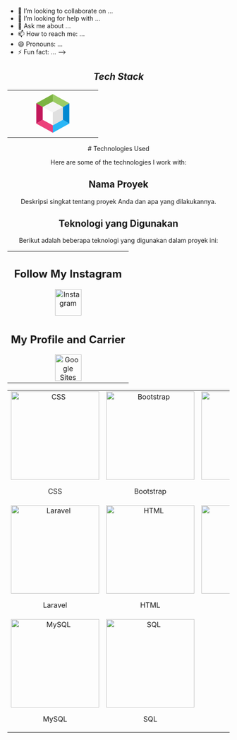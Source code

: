 - 👯 I’m looking to collaborate on ...
- 🤔 I’m looking for help with ...
- 💬 Ask me about ...
- 📫 How to reach me: ...
- 😄 Pronouns: ...
- ⚡ Fun fact: ...
-->






<section align="center">

<h2 align='center'><i>Tech Stack</i></h2>

<table width="100">
<tr>
    <td align='center' width="190">
<svg xmlns="http://www.w3.org/2000/svg" x="0px" y="0px" width="100" height="100" viewBox="0 0 48 48">
<polygon fill="#e0e0e0" points="24,36.992 24,22.9 35,17 35,31"></polygon><polygon fill="#fff" points="24,36.992 24,22.9 13,17 13,31"></polygon><polygon fill="#f5f5f5" points="13,17 24,11.008 35,17 24,22.9"></polygon><polygon fill="#29b6f6" points="24,45 24,36.992 35,31 42,35"></polygon><polygon fill="#0288d1" points="35,17 42,13 42,35 35,31"></polygon><polygon fill="#9ccc65" points="24,3 24,11.008 35,17 42,13"></polygon><polygon fill="#7cb342" points="6,13 13,17 24,11.008 24,3"></polygon><polygon fill="#c2185b" points="6,35 13,31 13,17 6,13"></polygon><polygon fill="#ec407a" points="24,45 24,36.992 13,31 6,35"></polygon>
</svg>    </td>
<table>
# Technologies Used

Here are some of the technologies I work with:
    <tr>
        <td align="center" colspan="6">
            <h2>Follow My Instagram</h2>
            <a href="https://www.instagram.com/ryunovii?igsh=NmtmNHhvaDNlcjNr" target="_blank">
                <img src="https://upload.wikimedia.org/wikipedia/commons/a/a5/Instagram_icon.png" alt="Instagram" width="60">
            </a>
        </td>
    </tr>
    <tr>
        <td align="center" colspan="6">
            <h2>My Profile and Carrier</h2>
            <a href="https://sites.google.com/view/portofolio-rizkiardi/" target="_blank">
                <img src="https://th.bing.com/th/id/OIP.hBZqDbW1lGlJy7uy06ro8wHaFj?w=866&h=650&rs=1&pid=ImgDetMain" alt="Google Sites" width="60">
            </a>
        </td>
    </tr>
# Nama Proyek

Deskripsi singkat tentang proyek Anda dan apa yang dilakukannya.

## Teknologi yang Digunakan

Berikut adalah beberapa teknologi yang digunakan dalam proyek ini:

<table>
  <tr>
    <td align="center" colspan="6">
      <img src="https://jpacanowski.github.io/img/css3.png" alt="CSS" width="200" height="200">
      <p>CSS</p>
    </td>
   <td align="center" colspan="6">
      <img src="https://upload.wikimedia.org/wikipedia/commons/b/b2/Bootstrap_logo.svg" alt="Bootstrap" width="200" height="200">
      <p>Bootstrap</p>
    </td>
    <td align="center" colspan="6">
      <img src="https://th.bing.com/th?id=OSK.ee805d80bdee4d04e616cf51f90c78cc&w=80&h=80&r=0&o=6&cb=B&pid=1.2" alt="Java" width="200" height="200">
      <p>Java</p>
    </td>
  <td align="center" colspan="6">
  <tr>
   <td align="center" colspan="6">
      <img src="https://th.bing.com/th?id=OSK.8f8dc666e2dcf498021a8e51ae2b25de&w=80&h=80&r=0&o=6&cb=B&pid=1.2" alt="Laravel" width="200" height="200">
      <p>Laravel</p>
    </td>
   <td align="center" colspan="6">
      <img src="https://upload.wikimedia.org/wikipedia/commons/6/61/HTML5_logo_and_wordmark.svg" alt="HTML" width="200" height="200">
      <p>HTML</p>
    </td>
    <td align="center" colspan="6">
      <img src="https://upload.wikimedia.org/wikipedia/commons/2/27/PHP-logo.svg" alt="PHP" width="200" height="200">
      <p>PHP</p>
    </td>
  </tr>
  <tr>
    <td align="center" colspan="6">
      <img src="https://th.bing.com/th/id/OIP.uEmYw4cyGMytF6Pc6VmuOQHaHa?w=165&h=180&c=7&r=0&o=5&pid=1.7" alt="MySQL" width="200" height="200">
      <p>MySQL</p>
    </td>
    <td align="center" colspan="6">
      <img src="https://th.bing.com/th/id/OIP.67djL6Ejazaexr_EmA6FTgHaDd?w=338&h=163&c=7&r=0&o=5&pid=1.7" alt="SQL" width="200" height="200">
      <p>SQL</p>
    </td>
  </tr>
  </td>
</tr>
</table>
</section>
